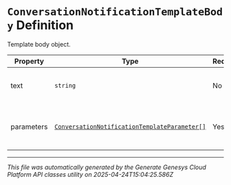 # `ConversationNotificationTemplateBody` Definition

Template body object.

| Property | Type | Required | Description |
|----------|------|----------|-------------|
| text | `string` | No | Body text. For WhatsApp, ignored. |
| parameters | [`ConversationNotificationTemplateParameter[]`](conversationnotificationtemplateparameter-definition.md) | Yes | Template parameters for placeholders in template. |

---

*This file was automatically generated by the Generate Genesys Cloud Platform API classes utility on 2025-04-24T15:04:25.586Z*